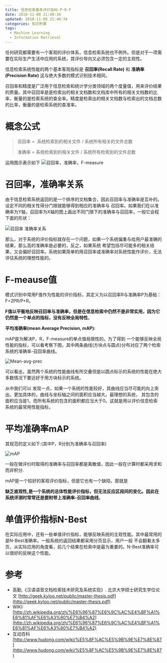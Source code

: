 ```yaml
---
title: 信息检索基本评价指标-P·R·F
date: 2010-11-08 21:40:34
updated: 2010-11-08 21:40:34
categories: 知识积累
tags:
  - Machine Learning
  - Information Retrieval
---
```


任何研究都需要有一个客观的评价体系，信息检索系统也不例外。但是对于一项需要在实际生产生活中应用的系统，其评价导向又必须包含一定的主观性。

信息检索系统性能的两个基本客观指标是 **召回率(Recall Rate)** 和 **准确率(Precision Rate)** 这与绝大多数的模式识别技术相同。

<!-- more -->

召回率和精度是广泛用于信息检索和统计学分类领域的两个度量值，用来评价结果的质量。其中召回率是是检索出的相关文档数和文档库中所有的相关文档数的比率，衡量的是检索系统的查全率。精度是检索出的相关文档数与检索出的文档总数的比率，衡量的是检索系统的查准率。

# 概念公式

> 召回率 =  系统检索到的相关文件 / 系统所有相关的文件总数
>
> 准确率 = 系统检索到的相关文件 / 系统所有检索到的文件总数

运用图示表示如下
![召回率，准确率，F-measure](https://asset.vanjor.com/images/006tNbRwly1fynu9mb0drj30d70800sq.jpg)

# 召回率，准确率关系

由于信息检索系统返回的是一个排序的文档集合，因此召回率与准确率是互补的。设定不同的相关性得分门限就能够得到相应的准确率与 召回率。如果我们在以准确率为Y轴，召回率为X轴的图上画出不同门限下的准确率与召回率，一般它会程下面的形状：

![召回率 准确率关系](https://asset.vanjor.com/images/006tNbRwly1fynxal1hldj309u07jjrb.jpg)

那么，对于系统的评价指标就存在一个问题，如果一个系统偏重与给用户最准确的结果，那么高的准确率是必要的，反之，如果系统 希望包括尽可能多的相关结果，又会偏好召回率。系统如果简单的用召回率或准确率对系统性能作评价，无法评估系统的理想性能的。

# F-meause值

模式识别中常用F值作为性能的评价指标，其定义为以召回率R与准确率P为基础：F=2PR/P+R。

**F值以平衡地反映召回率与准确率，但是在信息检索中仍然不是非常实用，因为它仍然是一个单点的指标，没有反映全局特性**。

**平均准确率(mean Average Precision, mAP):**

mAP是为解决P，R，F-measure的单点值局限性的。为了得到 一个能够反映全局性能的指标，可以看考察下图，其中两条曲线(方块点与圆点)分布对应了两个检索系统的准确率-召回率曲线。

![Mean-avg-prec](https://asset.vanjor.com/images/006tNbRwly1fyo0z9bzkmj309u07it8p.jpg)

可以看出，虽然两个系统的性能曲线有所交叠但是以圆点标示的系统的性能在绝大多数情况下要远好于用方块标示的系统。

从中我们可以 发现一点，如果一个系统的性能较好，其曲线应当尽可能的向上突出。更加具体的，曲线与坐标轴之间的面积应当越大。最理想的系统， 其包含的面积应当是1，而所有系统的包含的面积都应当大于0。这就是用以评价信息检索系统的最常用性能指标，

# 平均准确率mAP

其规范的定义如下:(其中P，R分别为准确率与召回率)

![mAP](https://asset.vanjor.com/images/006tNbRwly1fynxgyan35j304w019t8h.jpg)

一般在做评价时取得的准确率与召回率都是离散值，因此一般在计算时都采用求和而非积分.

mAP是一个较好的客观评价指标，但是它也有一个缺陷，那就是

**缺乏直观性,是一个系统的总体性能评价指标，但无法反应区段间的变化。因此在系统评测时常常还是要附带上准确率-召回率曲线**。

# 单值评价指标N-Best

在实际应用中，还有一些单值评价指标，能够反映系统的主观性能。其中最常用的是N-Best准确率。一般系统的返回结果都采用分页显示，用户一般 不会翻看太多页，从实际应用的角度看，前几个结果在检索中是最为重要的。N-Best准确率可以很好的反映这个性能。

# 参考

* 高勤,《汉语语音文档检索技术研究及系统实现》. 北京大学硕士研究生学位论文 [http://geek.kyloo.net/public/master-thesis.pdf](http://geek.kyloo.net/public/master-thesis.pdf)
* WIKI: [http://zh.wikipedia.org/zh/%E6%96%87%E6%9C%AC%E4%BF%A1%E6%81%AF%E6%A3%80%E7%B4%A2](http://zh.wikipedia.org/zh/%E6%96%87%E6%9C%AC%E4%BF%A1%E6%81%AF%E6%A3%80%E7%B4%A2)
* 互动百科 [http://www.hudong.com/wiki/%E5%8F%AC%E5%9B%9E%E7%8E%87](http://www.hudong.com/wiki/%E5%8F%AC%E5%9B%9E%E7%8E%87)